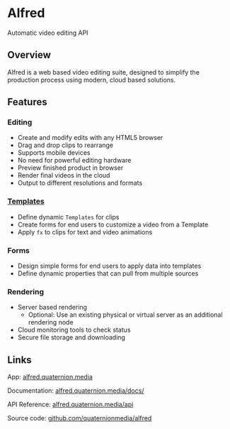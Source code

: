 # Alfred

Automatic video editing API

## Overview

Alfred is a web based video editing suite, designed to simplify the production process using modern, cloud based solutions.

## Features
### Editing
- Create and modify edits with any HTML5 browser
- Drag and drop clips to rearrange
- Supports mobile devices
- No need for powerful editing hardware
- Preview finished product in browser
- Render final videos in the cloud
- Output to different resolutions and formats
  <!-- - Advanced (multi-track) -->
  
### [Templates](../template)
- Define dynamic `Templates` for clips
- Create forms for end users to customize a video from a Template
- Apply `fx` to clips for text and video animations
### Forms
- Design simple forms for end users to apply data into templates
- Define dynamic properties that can pull from multiple sources
### Rendering
- Server based rendering
    - Optional: Use an existing physical or virtual server as an additional rendering node
- Cloud monitoring tools to check status
- Secure file storage and downloading
    
## Links
App: [alfred.quaternion.media](https://alfred.quaternion.media)

Documentation: [alfred.quaternion.media/docs/](https://alfred.quaternion.media/docs/)

API Reference: [alfred.quaternion.media/api](https://alfred.quaternion.media/api)

Source code: [github.com/quaternionmedia/alfred](https://github.com/quaternionmedia/alfred)
